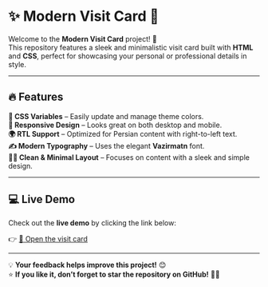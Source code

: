 # ✨ Modern Visit Card 🚀  

Welcome to the **Modern Visit Card** project! 🎉  
This repository features a sleek and minimalistic visit card built with **HTML** and **CSS**, perfect for showcasing your personal or professional details in style.  

---

## 🔥 Features  

 **🎨 CSS Variables** – Easily update and manage theme colors.  
 **📱 Responsive Design** – Looks great on both desktop and mobile.  
 **🌍 RTL Support** – Optimized for Persian content with right-to-left text.  
 **✍️ Modern Typography** – Uses the elegant **Vazirmatn** font.  
 **🧑‍💻 Clean & Minimal Layout** – Focuses on content with a sleek and simple design.  

---

## 💻 Live Demo  
Check out the **live demo** by clicking the link below:  

👉 [🔗 Open the visit card](https://daneshcode.github.io/visit-card/)  

---

💡 **Your feedback helps improve this project!** 😊  
⭐ **If you like it, don’t forget to star the repository on GitHub!** 🚀✨  

